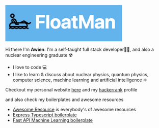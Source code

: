 ![Floatman](floatman.png)

Hi there I'm **Awien**. I'm a self-taught full stack developer👨‍💻, and also a nuclear engineering graduate ☢️

- I love to code 💻
- I like to learn & discuss about nuclear physics, quantum physics, computer science, machine learning and artificial intelligence ⚛️

Checkout my personal website [here](https://floatman.netlify.app/) and my [hackerrank](https://www.hackerrank.com/whitequbits) profile

and also check my boilerplates and awesome resources

- [Awesome Resource](https://www.notion.so/Awesome-Resource-c8fc960917144f708c94163d886591f1) is everybody's of awesome resources
- [Express Typescript boilerplate](https://github.com/whitequbits/express-typescript-boilerplate)
- [Fast API Machine Learning boilerplate](https://github.com/whitequbits/fastapi-machine-learning-boilerplate)
